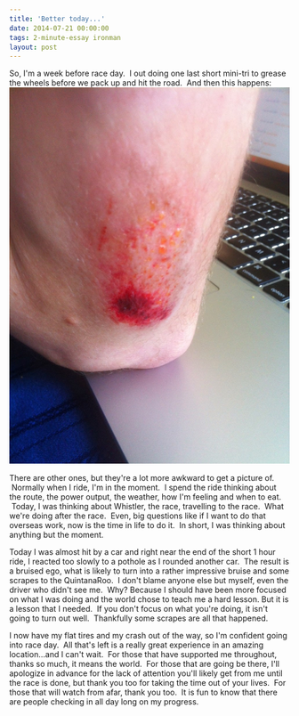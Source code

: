 ```yaml
---
title: 'Better today...'
date: 2014-07-21 00:00:00 
tags: 2-minute-essay ironman
layout: post
---
```

So, I'm a week before race day. &nbsp;I out doing one last short mini-tri to grease the wheels before we pack up and hit the road. &nbsp;And then this happens:
![](/content/images/2014/Aug/elbow.JPG)

There are other ones, but they're a lot more awkward to get a picture of.  Normally when I ride, I'm in the moment.  I spend the ride thinking about the route, the power output, the weather, how I'm feeling and when to eat.  Today, I was thinking about Whistler, the race, travelling to the race.  What we're doing after the race.  Even, big questions like if I want to do that overseas work, now is the time in life to do it.  In short, I was thinking about anything but the moment.

Today I was almost hit by a car and right near the end of the short 1 hour ride, I reacted too slowly to a pothole as I rounded another car.  The result is a bruised ego, what is likely to turn into a rather impressive bruise and some scrapes to the QuintanaRoo.  I don't blame anyone else but myself, even the driver who didn't see me.  Why? Because I should have been more focused on what I was doing and the world chose to teach me a hard lesson. But it is a lesson that I needed.  If you don't focus on what you're doing, it isn't going to turn out well.  Thankfully some scrapes are all that happened.

I now have my flat tires and my crash out of the way, so I'm confident going into race day.  All that's left is a really great experience in an amazing location...and I can't wait.  For those that have supported me throughout, thanks so much, it means the world.  For those that are going be there, I'll apologize in advance for the lack of attention you'll likely get from me until the race is done, but thank you too for taking the time out of your lives.  For those that will watch from afar, thank you too.  It is fun to know that there are people checking in all day long on my progress.  

